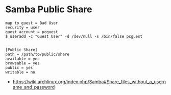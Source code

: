 Samba Public Share
==================

```
map to guest = Bad User
security = user
guest account = pcguest
$ useradd -c "Guest User" -d /dev/null -s /bin/false pcguest


[Public Share]
path = /path/to/public/share
available = yes
browsable = yes
public = yes
writable = no
```

- https://wiki.archlinux.org/index.php/Samba#Share_files_without_a_username_and_password
